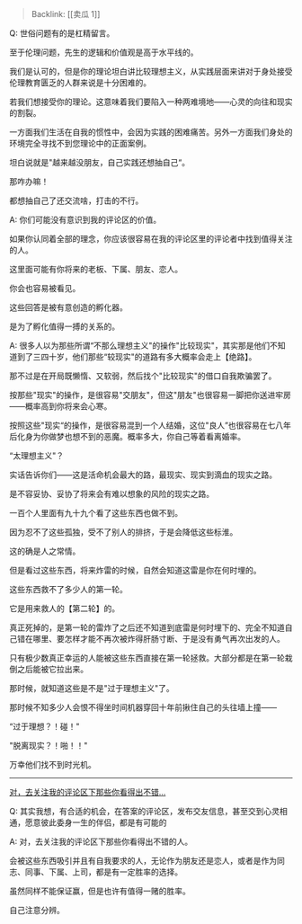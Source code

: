 > Backlink: [[卖瓜 1]]

Q: 世俗问题有的是杠精留言。

至于伦理问题，先生的逻辑和价值观是高于水平线的。

我们是认可的，但是你的理论坦白讲比较理想主义，从实践层面来讲对于身处接受伦理教育匮乏的人群来说是十分困难的。

若我们想接受你的理论。这意味着我们要陷入一种两难境地——心灵的向往和现实的割裂。

一方面我们生活在自我的惯性中，会因为实践的困难痛苦。另外一方面我们身处的环境完全寻找不到您理论中的正面案例。

坦白说就是"越来越没朋友，自己实践还想抽自己“。

那咋办嘛！

都想抽自己了还交流啥，打击的不行。

A: 你们可能没有意识到我的评论区的价值。  

如果你认同着全部的理念，你应该很容易在我的评论区里的评论者中找到值得关注的人。  

这里面可能有你将来的老板、下属、朋友、恋人。  

你会也容易被看见。  

这些回答是被有意创造的孵化器。  

是为了孵化值得一搏的关系的。

A: 很多人以为那些所谓“不那么理想主义"的操作"比较现实"，其实那是他们不知道到了三四十岁，他们那些“较现实"的道路有多大概率会走上【绝路】。

那不过是在开局既懒惰、又软弱，然后找个"比较现实"的借口自我欺骗罢了。

按那些"现实"的操作，是很容易"交朋友"，但这"朋友"也很容易一脚把你送进牢房——概率高到你将来会心寒。

按照这些"现实“的操作，是很容易混到一个人结婚，这位"良人”也很容易在七八年后化身为你做梦也想不到的恶魔。概率多大，你自己等着看离婚率。

“太理想主义"？

实话告诉你们——这是活命机会最大的路，最现实、现实到滴血的现实之路。

是不容妥协、妥协了将来会有难以想象的风险的现实之路。

一百个人里面有九十九个看了这些东西也做不到。

因为忍不了这些孤独，受不了别人的排挤，于是会降低这些标淮。

这的确是人之常情。

但是看过这些东西，将来炸雷的时候，自然会知道这雷是你在何时埋的。

这些东西救不了多少人的第一轮。

它是用来救人的【第二轮】的。

真正死掉的，是第一轮的雷炸了之后还不知道到底雷是何时埋下的、完全不知道自己错在哪里、要怎样才能不再次被炸得肝肠寸断、于是没有勇气再次出发的人。

只有极少数真正幸运的人能被这些东西直接在第一轮拯救。大部分都是在第一轮栽倒之后能被它拉出来。

那时候，就知道这些是不是"过于理想主义"了。

那时候不知多少人会恨不得坐时间机器穿回十年前揪住自己的头往墙上撞——

“过于理想？！碰！"

"脱离现实？！啪！！"

万幸他们找不到时光机。

---

[对，去关注我的评论区下那些你看得出不错…](https://www.zhihu.com/pin/1364055804602114048)

Q: 其实我想，有合适的机会，在答案的评论区，发布交友信息，甚至交到心灵相通，愿意彼此委身一生的伴侣，都是有可能的  

A: 对，去关注我的评论区下那些你看得出不错的人。  
  
会被这些东西吸引并且有自我要求的人，无论作为朋友还是恋人，或者是作为同志、同事、下属、上司，都是有一定胜率的选择。  
  
虽然同样不能保证赢，但是也许有值得一赌的胜率。  
  
自己注意分辨。  
